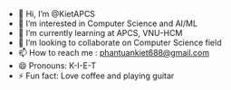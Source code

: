 - 👋 Hi, I’m @KietAPCS
- 👀 I’m interested in Computer Science and AI/ML
- 🌱 I’m currently learning at APCS, VNU-HCM
- 💞️ I’m looking to collaborate on Computer Science field
- 📫 How to reach me : phantuankiet688@gmail.com
- 😄 Pronouns: K-I-E-T
- ⚡ Fun fact: Love coffee and playing guitar

<!---
KietAPCS/KietAPCS is a ✨ special ✨ repository because its `README.md` (this file) appears on your GitHub profile.
You can click the Preview link to take a look at your changes.
--->
